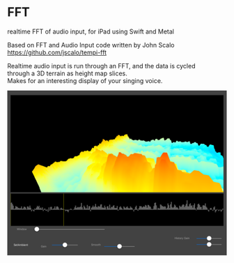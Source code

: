 # FFT
realtime FFT of audio input, for iPad using Swift and Metal

Based on FFT and Audio Input code written by John Scalo \
https://github.com/jscalo/tempi-fft

Realtime audio input is run through an FFT, and the data is cycled\
through a 3D terrain as height map slices.\
Makes for an interesting display of your singing voice.

![Screenshot](screenshot.png)



